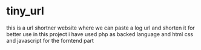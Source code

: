 # tiny_url
this is a url shortner website where we can paste a log url and shorten it for better use 
in this project i have used php as backed language and html css and javascript for the forntend part 
